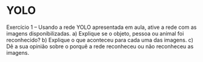 # YOLO
Exercício 1 – Usando a rede YOLO apresentada em aula, ative a rede com as imagens disponibilizadas. a) Explique se o objeto, pessoa ou animal foi reconhecido? b) Explique o que aconteceu para cada uma das imagens. c) Dê a sua opinião sobre o porquê a rede reconheceu ou não reconheceu as imagens.
